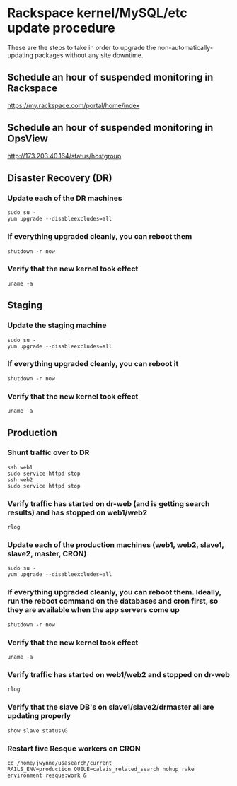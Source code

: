 # Rackspace kernel/MySQL/etc update procedure

These are the steps to take in order to upgrade the non-automatically-updating packages without any site downtime.

## Schedule an hour of suspended monitoring in Rackspace
<https://my.rackspace.com/portal/home/index>

## Schedule an hour of suspended monitoring in OpsView

<http://173.203.40.164/status/hostgroup>

## Disaster Recovery (DR)

### Update each of the DR machines
    sudo su -
    yum upgrade --disableexcludes=all

### If everything upgraded cleanly, you can reboot them
    shutdown -r now

### Verify that the new kernel took effect
    uname -a

## Staging

### Update the staging machine
    sudo su -
    yum upgrade --disableexcludes=all

### If everything upgraded cleanly, you can reboot it
    shutdown -r now

### Verify that the new kernel took effect
    uname -a

## Production

### Shunt traffic over to DR
    ssh web1
    sudo service httpd stop
    ssh web2
    sudo service httpd stop

### Verify traffic has started on dr-web (and is getting search results) and has stopped on web1/web2
    rlog

### Update each of the production machines (web1, web2, slave1, slave2, master, CRON)
    sudo su -
    yum upgrade --disableexcludes=all

### If everything upgraded cleanly, you can reboot them. Ideally, run the reboot command on the databases and cron first, so they are available when the app servers come up
    shutdown -r now

### Verify that the new kernel took effect
    uname -a

### Verify traffic has started on web1/web2 and stopped on dr-web
    rlog

### Verify that the slave DB's on slave1/slave2/drmaster all are updating properly
    show slave status\G

### Restart five Resque workers on CRON
    cd /home/jwynne/usasearch/current
    RAILS_ENV=production QUEUE=calais_related_search nohup rake environment resque:work &
